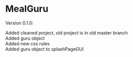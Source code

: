 # MealGuru

Version 0.1.0:

Added cleaned project, old project is in old master branch <br />
Added guru object <br />
Added new css rules <br />
Added guru object to splashPageGUI
